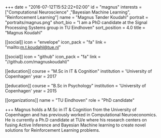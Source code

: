 +++
date = "2016-07-12T15:52:22+02:00"
id = "magnus"
interests = ["Computational Neuroscience" ,"Bayesian Machine Learning", "Reinforcement Learning"]
name = "Magnus Tønder Koudahl"
portrait = "portraits/magnus.png"
short_bio = "I am a PhD candidate at the Signal Processing Systems group in TU Eindhoven"
sort_position = 4.0
title = "Magnus Koudahl"

[[social]]
    icon = "envelope"
    icon_pack = "fa"
    link = "mailto:m.t.koudahl@tue.nl"

[[social]]
    icon = "github"
    icon_pack = "fa"
    link = "//github.com/magnuskoudahl/"

[[education]]
    course = "M.Sc in IT & Cognition"
    institution = 'University of Copenhagen'
    year = 2017


[[education]]
    course = "B.Sc in Psychology"
    institution = 'University of Copenhagen'
    year = 2015

[[organizations]]
    name = "TU Eindhoven"
    role = "PhD candidate"

+++
Magnus holds a M.Sc in IT & Cognition from the University of Copenhagen and has previously worked in Computational Neuroeconomics. He is currently a Ph.D candidate at TU/e where his research centers on fusing Active Inference and Bayesian Machine learning to create novel solutions for Reinforcement Learning problems.
